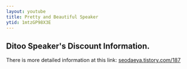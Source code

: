 ```yaml
---
layout: youtube
title: Pretty and Beautiful Speaker
ytid: 1mtzGP98X3E
---
```


## Ditoo Speaker's Discount Information.
There is more detailed information at this link: [seodaeya.tistory.com/187](https://seodaeya.tistory.com/187)
